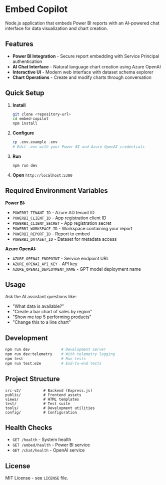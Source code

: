 # Embed Copilot

Node.js application that embeds Power BI reports with an AI-powered chat interface for data visualization and chart creation.

## Features

- **Power BI Integration** - Secure report embedding with Service Principal authentication
- **AI Chat Interface** - Natural language chart creation using Azure OpenAI
- **Interactive UI** - Modern web interface with dataset schema explorer
- **Chart Operations** - Create and modify charts through conversation

## Quick Setup

1. **Install**
   ```bash
   git clone <repository-url>
   cd embed-copilot
   npm install
   ```

2. **Configure**
   ```bash
   cp .env.example .env
   # Edit .env with your Power BI and Azure OpenAI credentials
   ```

3. **Run**
   ```bash
   npm run dev
   ```

4. **Open** `http://localhost:5300`

## Required Environment Variables

**Power BI:**
- `POWERBI_TENANT_ID` - Azure AD tenant ID
- `POWERBI_CLIENT_ID` - App registration client ID  
- `POWERBI_CLIENT_SECRET` - App registration secret
- `POWERBI_WORKSPACE_ID` - Workspace containing your report
- `POWERBI_REPORT_ID` - Report to embed
- `POWERBI_DATASET_ID` - Dataset for metadata access

**Azure OpenAI:**
- `AZURE_OPENAI_ENDPOINT` - Service endpoint URL
- `AZURE_OPENAI_API_KEY` - API key
- `AZURE_OPENAI_DEPLOYMENT_NAME` - GPT model deployment name

## Usage

Ask the AI assistant questions like:
- "What data is available?"
- "Create a bar chart of sales by region" 
- "Show me top 5 performing products"
- "Change this to a line chart"

## Development

```bash
npm run dev              # Development server
npm run dev:telemetry    # With telemetry logging
npm test                 # Run tests
npm run test:e2e         # End-to-end tests
```

## Project Structure

```
src-v2/          # Backend (Express.js)
public/          # Frontend assets  
views/           # HTML templates
test/            # Test suite
tools/           # Development utilities
config/          # Configuration
```

## Health Checks

- `GET /health` - System health
- `GET /embed/health` - Power BI service
- `GET /chat/health` - OpenAI service

## License

MIT License - see `LICENSE` file.